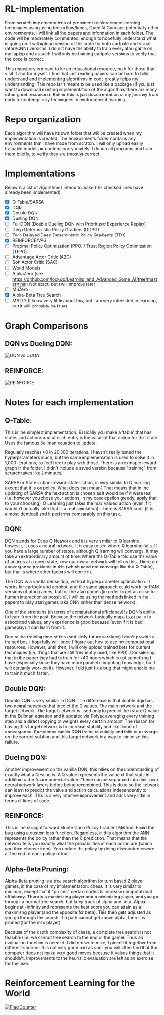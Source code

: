 # RL-Implementation

From scratch implementations of prominent reinforcement learning techniques using using tensorflow/keras, Open AI Gym and potentially other environmemts. I will link all the papers and information in each folder. The code will be moderately commented, enough to hopefully understand what is going on. I will upload version of the code for both cartpole and visual (atari/CNN) versions. I do not have the ability to train every atari game on my laptop and as such I will only be training cartpole versions to verify that the code is correct. 

This repository is meant to be an educational resource, both for those that visit it and for myself. I find that just reading papers can be hard to fully understand and implementing algorithms in code greatly helps my understanding. This repo isn't meant to be used like a package (if you just want to download existing implementation of the algorithms there are many other great resources). Rather this is just documentation of my journey from early to contemporary techniques in reinforcement learning.

# Repo organization

Each algorithm will have its own folder that will be created when my implementation is created. The environments folder contains any environments that I have made from scratch. I will only upload easily trainable models or contemporary models. I do run all programs and train them briefly, to verify they are (mostly) correct.

# Implementations

Below is a list of algorithms I intend to make (the checked ones have already been implemented).

- [X] Q-Table/SARSA
- [X] DQN
- [X] Double DQN
- [X] Dueling DQN
- [ ] Full DQN (Double Dueling DQN with Prioritized Experience Replay)
- [ ] Deep Deterministic Policy Gradient (DDPG)
- [ ] Twin Delayed Deep Deterministic Policy Gradients (TD3)
- [X] REINFORCE/VPG
- [ ] Proximal Policy Optimization (PPO) / Trust Region Policy Optimization (TRPO)
- [ ] Advantage Actor Critic (A2C)
- [ ] Soft Actor Critic (SAC)
- [ ] World Models
- [ ] AlphaZero (see https://github.com/lockwo/Learning_and_Advanced_Game_AI/tree/master/final) Not exact, but I will improve later
- [ ] MuZero
- [X] Alpha-Beta Tree Search
- [ ] MARL? (I know very little about this, but I am very interested in learning, but it will probably be later)

# Graph Comparisons

## DQN vs Dueling DQN:

![](https://github.com/lockwo/RL-Implementation/blob/master/data_visual/Figure_1.png "DQN vs DDQN")

## REINFORCE:

![](https://github.com/lockwo/RL-Implementation/blob/master/data_visual/reinforce_graph.png "REINFORCE")

# Notes for each implementation

## Q-Table:

This is the simplest implementation. Basically you make a 'table' that has states and actions and at each entry is the value of that action for that state. Uses the famous Bellman equation to update. 

Regularly reaches >8 in 20,000 iterations. I haven't really tested the hyperparameters much, but the same implementation is used to solve it in 1,000 iterations, so feel free to play with those. There is an exmaple reward graph in the folder. I didn't include a saved version because "training" from scratch takes like 2 minutes. 

SARSA or State-action-reward-state-action, is very similar to Q learning except that it is on policy. What does that mean? That means that in the updating of SARSA the next action is chosen as it would be if it were real (i.e. however you chose your actions, in my case epsilon greedy, apply that to your choosing). Q Learning just takes the max valued action (even if it wouldn't actually take that in a real simulation). There is SARSA code (it is almost identical) and it performs comparably on this task. 

## DQN:

DQN stands for Deep Q Network and it is very similar to Q learning, however, it uses a neural network. It is easy to see where Q learning fails. If you have a large number of states, although Q learning will converge, it may take an extraordinary amount of time. Where the Q-Table told use the value of actions at a given state, now our neural network will tell us this. There are convergence problems in this (which need not converge like the Q-Table), but that is where other factors will come in.

The DQN is a vanilla dense dqn, without hyperparameter optimization. It works for cartpole and acrobot, and the same approach could work for RAM versions of atari games, but for the atari games (in order to get as close to human interaction as possible), I will be using the methods linked in the papers to play atari games (aka CNN rather than dense network).

One of the strengths (in terms of computational efficiency) is DQN's ability to learn from the past. Because the network basically maps (s,a) pairs to associated values, any experience is good because (even if it is bad gameplay) it can learn from it. 

Due to the training time of this (and likely future versions) I don't provide a trained bot. I hopefully will, once I figure out how to use my computational resources. However, until then, I will only upload trained bots for current techniques (i.e. things that are still frequently used, like PPO). Considering that in the paper they had to train for >40 hours which is not something I have (especially since they have more parallel computing knowledge, but I will certianly work on it). However, I did just fix a bug that might enable me to train it much faster.

## Double DQN:

Double DQN is very similar to DQN. The difference is that double dqn has two neural networks that predict the Q values. The main network and the target network. The target network is used only to predict the future Q value in the Bellman equation and it updated via Polyak averaging every training step and a direct copying of weights every certain amount. The reason for having this target network is to increase stability and likelihood of convergance. Sometimes vanilla DQN trains to quickly and fails to converge on the correct solution and this target network is a way to minimize this failure. 

## Dueling DQN:

Another improvement on the vanilla DQN, this relies on the understanding of exactly what a Q value is. A Q value represents the value of that state in addition to the future potential value. These can be separated into their own neural network layers before being recombined. This is done so the network can learn to predict the value and action calculations independently to improve each. This is a very intuitive improvement and adds very little in terms of lines of code. 

## REINFORCE:

This is the straight forward Monte Carlo Policy Gradient Method. Fixed the bug using a custom loss function. Regardless, in this algorithm the ANN represents the policy rather than the Q prediction. That means that the network tells you exactly what the probabilities of each action are (which you then choose from). You update the policy by doing discounted reward at the end of each policy rollout. 

## Alpha-Beta Pruning:

Alpha-Beta pruning is a tree search algorithm for turn based 2 player games, in the case of my implementation: chess. It is very similar to minimax, except that it "prunes" certain nodes to increase computational efficiency. There is a maximizing player and a minimizing player, and you go through a normal tree search, but keep track of alpha and beta. Alpha begins at -infinity and represents the best score you can attain as a maximizng player (and the opposite for beta). This then gets adjusted as you go through the search. If a path cannot get above alpha, then it is pruned (for the max player). 

Because of the depth complexity of chess, a complete tree search is not feasible (i.e. we cannot tree search to the end of the game). Thus an evaluation function is needed. I did not write mine, I pieced it together from different sources. It is not very good and as such you will often find that the computer does not make very good moves because it values things that it shouldn't. Improvements to the heuristic evaluation are left as an exercise for the user.

# Reinforcement Learning for the World

<a href="https://info.flagcounter.com/lhWB"><img src="https://s11.flagcounter.com/countxl/lhWB/bg_FFFFFF/txt_000000/border_CCCCCC/columns_3/maxflags_12/viewers_0/labels_0/pageviews_1/flags_0/percent_0/" alt="Flag Counter" border="0"></a>
